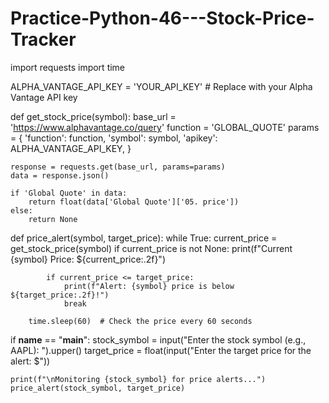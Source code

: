 # Practice-Python-46---Stock-Price-Tracker

import requests
import time

ALPHA_VANTAGE_API_KEY = 'YOUR_API_KEY'  # Replace with your Alpha Vantage API key


def get_stock_price(symbol):
    base_url = 'https://www.alphavantage.co/query'
    function = 'GLOBAL_QUOTE'
    params = {
        'function': function,
        'symbol': symbol,
        'apikey': ALPHA_VANTAGE_API_KEY,
    }

    response = requests.get(base_url, params=params)
    data = response.json()

    if 'Global Quote' in data:
        return float(data['Global Quote']['05. price'])
    else:
        return None


def price_alert(symbol, target_price):
    while True:
        current_price = get_stock_price(symbol)
        if current_price is not None:
            print(f"Current {symbol} Price: ${current_price:.2f}")

            if current_price <= target_price:
                print(f"Alert: {symbol} price is below ${target_price:.2f}!")
                break

        time.sleep(60)  # Check the price every 60 seconds


if __name__ == "__main__":
    stock_symbol = input("Enter the stock symbol (e.g., AAPL): ").upper()
    target_price = float(input("Enter the target price for the alert: $"))

    print(f"\nMonitoring {stock_symbol} for price alerts...")
    price_alert(stock_symbol, target_price)
